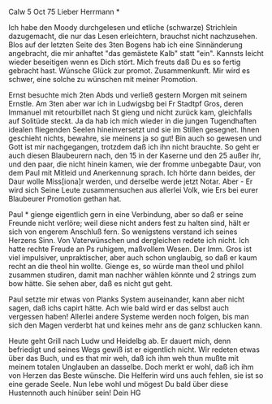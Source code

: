 Calw 5 Oct 75
Lieber Herrmann <Mogl>*

Ich habe den Moody durchgelesen und etliche (schwarze) Strichlein dazugemacht, die nur das Lesen erleichtern, brauchst nicht nachzusehen. Blos auf der letzten Seite des 3ten Bogens hab ich eine Sinnänderung angebracht, die mir anhaftet "das gemästete Kalb" statt "ein". Kannsts leicht wieder beseitigen wenn es Dich stört. Mich freuts daß Du es so fertig gebracht hast. 
Wünsche Glück zur promot. Zusammenkunft. Mir wird es schwer, eine solche zu wünschen mit meiner Promotion.

Ernst besuchte mich 2ten Abds und verließ gestern Morgen mit seinem Ernstle. Am 3ten aber war ich in Ludwigsbg bei Fr Stadtpf Gros, deren Immanuel mit retourbillet nach St gieng und nicht zurück kam, gleichfalls auf Solitüde steckt. Ja da hab ich mich wieder in die jungen Tugendhaften idealen fliegenden Seelen hineinversetzt und sie im Stillen gesegnet. Ihnen geschieht nichts, bewahre, sie meinens ja so gut! Bin auch so gewesen und Gott ist mir nachgegangen, trotzdem daß ich ihn nicht brauchte. So geht er auch diesen Blaubeurern nach, den 15 in der Kaserne und den 25 außer ihr, und den paar, die nicht hinein kamen, wie der fromme unbegabte Daur, von dem Paul mit Mitleid und Anerkennung sprach. Ich hörte dann beides, der Daur wolle Miss[iona]r werden, und derselbe werde jetzt Notar. Aber - Er wird sich Seine Leute zusammensuchen aus allerlei Volk, wie Ers bei eurer Blaubeurer Promotion gethan hat.

Paul <Mogl>* gienge eigentlich gern in eine Verbindung, aber so daß er seine Freunde nicht verlöre; weil diese nicht anders fest zu halten sind, hält er sich von engerem Anschluß fern. So wenigstens verstand ich seines Herzens Sinn. Von Vaterwünschen und dergleichen redete ich nicht. Ich hatte rechte Freude an Ps ruhigem, maßvollem Wesen. Der Imm. Gros ist viel impulsiver, unpraktischer, aber auch schon unglaubig, so daß er kaum recht an die theol hin wollte. Gienge es, so würde man theol und philol zusammen studiren, damit man nachher wählen könnte und 2 strings zum bow hätte. Sie sehen aber, daß es nicht gut geht.

Paul setzte mir etwas von Planks System auseinander, kann aber nicht sagen, daß ichs capirt hätte. Ach wie bald wird er das selbst auch vergessen haben! Allerlei andere Systeme werden noch folgen, bis man sich den Magen verderbt hat und keines mehr ans de ganz schlucken kann.

Heute geht Grill nach Ludw und Heidelbg ab. Er dauert mich, denn befriedigt und seines Wegs gewiß ist er eigentlich nicht. Wir redeten etwas über das Buch, und es that mir weh, daß ich ihm weh thun mußte mit meinem totalen Unglauben an dasselbe. Doch merkt er wohl, daß ich ihm von Herzen das Beste wünsche. Die Helferin wird uns auch fehlen, sie ist so eine gerade Seele. 
Nun lebe wohl und mögest Du bald über diese Hustennoth auch hinüber sein! Dein
 HG
